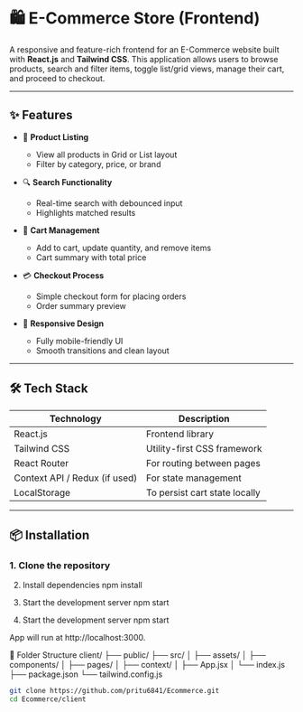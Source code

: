 # 🛍️ E-Commerce Store (Frontend)

A responsive and feature-rich frontend for an E-Commerce website built with **React.js** and **Tailwind CSS**. This application allows users to browse products, search and filter items, toggle list/grid views, manage their cart, and proceed to checkout.

---

## ✨ Features

- 🧾 **Product Listing**
  - View all products in Grid or List layout
  - Filter by category, price, or brand

- 🔍 **Search Functionality**
  - Real-time search with debounced input
  - Highlights matched results

- 🛒 **Cart Management**
  - Add to cart, update quantity, and remove items
  - Cart summary with total price

- 💳 **Checkout Process**
  - Simple checkout form for placing orders
  - Order summary preview

- 📱 **Responsive Design**
  - Fully mobile-friendly UI
  - Smooth transitions and clean layout

---

## 🛠️ Tech Stack

| Technology     | Description                     |
|----------------|---------------------------------|
| React.js       | Frontend library                |
| Tailwind CSS   | Utility-first CSS framework     |
| React Router   | For routing between pages       |
| Context API / Redux (if used) | For state management |
| LocalStorage   | To persist cart state locally   |

---

## 📦 Installation

### 1. Clone the repository

2. Install dependencies
npm install

3. Start the development server
npm start

4. Start the development server
npm start

App will run at http://localhost:3000.

📁 Folder Structure
client/
├── public/
├── src/
│   ├── assets/
│   ├── components/
│   ├── pages/
│   ├── context/
│   ├── App.jsx
│   └── index.js
├── package.json
└── tailwind.config.js

```bash
git clone https://github.com/pritu6841/Ecommerce.git
cd Ecommerce/client
